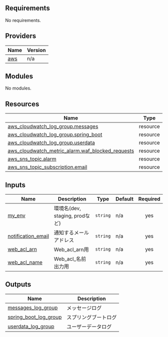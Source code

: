 <!-- BEGIN_TF_DOCS -->
## Requirements

No requirements.

## Providers

| Name | Version |
|------|---------|
| <a name="provider_aws"></a> [aws](#provider\_aws) | n/a |

## Modules

No modules.

## Resources

| Name | Type |
|------|------|
| [aws_cloudwatch_log_group.messages](https://registry.terraform.io/providers/hashicorp/aws/latest/docs/resources/cloudwatch_log_group) | resource |
| [aws_cloudwatch_log_group.spring_boot](https://registry.terraform.io/providers/hashicorp/aws/latest/docs/resources/cloudwatch_log_group) | resource |
| [aws_cloudwatch_log_group.userdata](https://registry.terraform.io/providers/hashicorp/aws/latest/docs/resources/cloudwatch_log_group) | resource |
| [aws_cloudwatch_metric_alarm.waf_blocked_requests](https://registry.terraform.io/providers/hashicorp/aws/latest/docs/resources/cloudwatch_metric_alarm) | resource |
| [aws_sns_topic.alarm](https://registry.terraform.io/providers/hashicorp/aws/latest/docs/resources/sns_topic) | resource |
| [aws_sns_topic_subscription.email](https://registry.terraform.io/providers/hashicorp/aws/latest/docs/resources/sns_topic_subscription) | resource |

## Inputs

| Name | Description | Type | Default | Required |
|------|-------------|------|---------|:--------:|
| <a name="input_my_env"></a> [my\_env](#input\_my\_env) | 環境名(dev, staging, prodなど) | `string` | n/a | yes |
| <a name="input_notification_email"></a> [notification\_email](#input\_notification\_email) | 通知するメールアドレス | `string` | n/a | yes |
| <a name="input_web_acl_arn"></a> [web\_acl\_arn](#input\_web\_acl\_arn) | Web\_acl\_arn用 | `string` | n/a | yes |
| <a name="input_web_acl_name"></a> [web\_acl\_name](#input\_web\_acl\_name) | Web\_acl\_名前出力用 | `string` | n/a | yes |

## Outputs

| Name | Description |
|------|-------------|
| <a name="output_messages_log_group"></a> [messages\_log\_group](#output\_messages\_log\_group) | メッセージログ |
| <a name="output_spring_boot_log_group"></a> [spring\_boot\_log\_group](#output\_spring\_boot\_log\_group) | スプリングブートログ |
| <a name="output_userdata_log_group"></a> [userdata\_log\_group](#output\_userdata\_log\_group) | ユーザーデータログ |
<!-- END_TF_DOCS -->